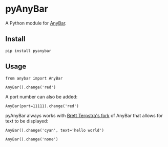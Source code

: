 # pyAnyBar

A Python module for [AnyBar](https://github.com/tonsky/AnyBar).

## Install

```
pip install pyanybar
```

## Usage

```
from anybar import AnyBar

AnyBar().change('red')
```

A port number can also be added:

```
AnyBar(port=11111).change('red')
```

pyAnyBar always works with [Brett Terpstra's fork](https://github.com/ttscoff/AnyBar) of AnyBar that allows for text to be displayed:

```
AnyBar().change('cyan', text='hello world')

AnyBar().change('none')
```

